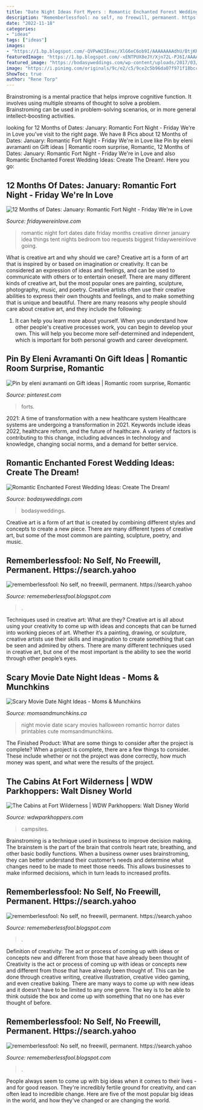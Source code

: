 ```yaml
---
title: "Date Night Ideas Fort Myers : Romantic Enchanted Forest Wedding Ideas: Create The Dream!"
description: "Rememberlessfool: no self, no freewill, permanent. https://search.yahoo"
date: "2022-11-18"
categories:
- "ideas"
tags: ["ideas"]
images:
- "https://1.bp.blogspot.com/-QVPwW21Enxc/XlG6eC6ob9I/AAAAAAAAdhU/BtjKRcr15AY9O3VYYv3f6-mx3hTBfjZ6ACLcBGAsYHQ/s1600/Untitled782.png"
featuredImage: "https://1.bp.blogspot.com/-xENTPUX8eJY/Xjn72L-PJ6I/AAAAAAAAcUQ/-OAElAhmzV8zwlKVkoK3TBCnA15clmShgCLcBGAsYHQ/s1600/Untitled282.png"
featured_image: "https://bodasyweddings.com/wp-content/uploads/2017/03/unique-and-original-areas-weddings.jpg"
image: "https://i.pinimg.com/originals/9c/e2/c5/9ce2c5b96da07f971f18bcc189064493.jpg"
ShowToc: true
author: "Rene Torp"
---
```



Brainstroming is a mental practice that helps improve cognitive function. It involves using multiple streams of thought to solve a problem. Brainstroming can be used in problem-solving scenarios, or in more general intellect-boosting activities.

	

		
looking for 12 Months of Dates: January: Romantic Fort Night - Friday We&#039;re in Love you've visit to the right page. We have 8 Pics about 12 Months of Dates: January: Romantic Fort Night - Friday We&#039;re in Love like Pin by eleni avramanti on Gift ideas | Romantic room surprise, Romantic, 12 Months of Dates: January: Romantic Fort Night - Friday We&#039;re in Love and also Romantic Enchanted Forest Wedding Ideas: Create The Dream!. Here you go:
		
    
## 12 Months Of Dates: January: Romantic Fort Night - Friday We&#039;re In Love

<img loading=lazy src="https://i0.wp.com/fridaywereinlove.com/wp-content/uploads/2014/01/6abaa-titlededitedimg_5826.jpg" onerror="this.onerror=null;this.src='https://tse2.mm.bing.net/th?id=OIP.-k3e_d1eD4g2baIDN6gRVgHaLH&amp;pid=15.1';" alt="12 Months of Dates: January: Romantic Fort Night - Friday We&#039;re in Love">

_Source: fridaywereinlove.com_

>romantic night fort dates date friday months creative dinner january idea things tent nights bedroom too requests biggest fridaywereinlove going. 

	

What is creative art and why should we care?
Creative art is a form of art that is inspired by or based on imagination or creativity. It can be considered an expression of ideas and feelings, and can be used to communicate with others or to entertain oneself. There are many different kinds of creative art, but the most popular ones are painting, sculpture, photography, music, and poetry. Creative artists often use their creative abilities to express their own thoughts and feelings, and to make something that is unique and beautiful. There are many reasons why people should care about creative art, and they include the following: 
1) It can help you learn more about yourself. When you understand how other people's creative processes work, you can begin to develop your own. This will help you become more self-determined and independent, which is important for both personal growth and career development.

    
## Pin By Eleni Avramanti On Gift Ideas | Romantic Room Surprise, Romantic

<img loading=lazy src="https://i.pinimg.com/originals/9c/e2/c5/9ce2c5b96da07f971f18bcc189064493.jpg" onerror="this.onerror=null;this.src='https://tse4.mm.bing.net/th?id=OIP.2UQqJ237ey_pCm7Y3Wa69QHaHa&amp;pid=15.1';" alt="Pin by eleni avramanti on Gift ideas | Romantic room surprise, Romantic">

_Source: pinterest.com_

>forts. 

	

2021: A time of transformation with a new healthcare system
Healthcare systems are undergoing a transformation in 2021. Keywords include ideas 2022, healthcare reform, and the future of healthcare. A variety of factors is contributing to this change, including advances in technology and knowledge, changing social norms, and a demand for better service.

    
## Romantic Enchanted Forest Wedding Ideas: Create The Dream!

<img loading=lazy src="https://bodasyweddings.com/wp-content/uploads/2017/03/unique-and-original-areas-weddings.jpg" onerror="this.onerror=null;this.src='https://tse4.mm.bing.net/th?id=OIP.L8jLKKPL7GARLzEynB1f2gHaHa&amp;pid=15.1';" alt="Romantic Enchanted Forest Wedding Ideas: Create The Dream!">

_Source: bodasyweddings.com_

>bodasyweddings. 

	

Creative art is a form of art that is created by combining different styles and concepts to create a new piece. There are many different types of creative art, but some of the most common are painting, sculpture, poetry, and music.

    
## Rememberlessfool: No Self, No Freewill, Permanent. Https://search.yahoo

<img loading=lazy src="https://1.bp.blogspot.com/-xENTPUX8eJY/Xjn72L-PJ6I/AAAAAAAAcUQ/-OAElAhmzV8zwlKVkoK3TBCnA15clmShgCLcBGAsYHQ/s1600/Untitled282.png" onerror="this.onerror=null;this.src='https://tse1.mm.bing.net/th?id=OIP.01f_qJ9M3mKaxpeazZaQBAHaEK&amp;pid=15.1';" alt="rememberlessfool: No self, no freewill, permanent. https://search.yahoo">

_Source: rememeberlessfool.blogspot.com_

>. 

	

Techniques used in creative art: What are they?
Creative art is all about using your creativity to come up with ideas and concepts that can be turned into working pieces of art. Whether it’s a painting, drawing, or sculpture, creative artists use their skills and imagination to create something that can be seen and admired by others. There are many different techniques used in creative art, but one of the most important is the ability to see the world through other people’s eyes.

    
## Scary Movie Date Night Ideas - Moms &amp; Munchkins

<img loading=lazy src="http://www.momsandmunchkins.ca/wp-content/uploads/2015/03/scary-movie-date-night-printables-7.jpg" onerror="this.onerror=null;this.src='https://tse2.mm.bing.net/th?id=OIP.T8OS2ZRniW9udQIsyWLG5wHaLv&amp;pid=15.1';" alt="Scary Movie Date Night Ideas - Moms &amp; Munchkins">

_Source: momsandmunchkins.ca_

>night movie date scary movies halloween romantic horror dates printables cute momsandmunchkins. 

	

The Finished Product: What are some things to consider after the project is complete?
When a project is complete, there are a few things to consider. These include whether or not the project was done correctly, how much money was spent, and what were the results of the project.

    
## The Cabins At Fort Wilderness | WDW Parkhoppers: Walt Disney World

<img loading=lazy src="https://www.wdwparkhoppers.com/wp-content/uploads/2011/04/cabin_exterior-1024x654.jpg" onerror="this.onerror=null;this.src='https://tse3.mm.bing.net/th?id=OIP.tfQkMduCq_9ZJTH3WMUkiAHaEu&amp;pid=15.1';" alt="The Cabins at Fort Wilderness | WDW Parkhoppers: Walt Disney World">

_Source: wdwparkhoppers.com_

>campsites. 

	

Brainstroming is a technique used in business to improve decision making. The brainstem is the part of the brain that controls heart rate, breathing, and other basic bodily functions. When a business owner uses brainstroming, they can better understand their customer’s needs and determine what changes need to be made to meet those needs. This allows businesses to make informed decisions, which in turn leads to increased profits.

    
## Rememberlessfool: No Self, No Freewill, Permanent. Https://search.yahoo

<img loading=lazy src="https://1.bp.blogspot.com/-QVPwW21Enxc/XlG6eC6ob9I/AAAAAAAAdhU/BtjKRcr15AY9O3VYYv3f6-mx3hTBfjZ6ACLcBGAsYHQ/s1600/Untitled782.png" onerror="this.onerror=null;this.src='https://tse4.mm.bing.net/th?id=OIP.Vx0mid2SyBld1ujIpGxx4gHaEK&amp;pid=15.1';" alt="rememberlessfool: No self, no freewill, permanent. https://search.yahoo">

_Source: rememeberlessfool.blogspot.com_

>. 

	

Definition of creativity: The act or process of coming up with ideas or concepts new and different from those that have already been thought of
Creativity is the act or process of coming up with ideas or concepts new and different from those that have already been thought of. This can be done through creative writing, creative illustration, creative video gaming, and even creative baking. There are many ways to come up with new ideas and it doesn’t have to be limited to any one genre. The key is to be able to think outside the box and come up with something that no one has ever thought of before.

    
## Rememberlessfool: No Self, No Freewill, Permanent. Https://search.yahoo

<img loading=lazy src="https://1.bp.blogspot.com/-301RdJMy9t8/Xma1X4ay8bI/AAAAAAAAejE/hjJTk0kFwPIBoAwkL-41qMfzUM4mE3SYwCLcBGAsYHQ/s320/Untitled1338.png" onerror="this.onerror=null;this.src='https://tse4.mm.bing.net/th?id=OIP.RYTJeBlBFygxzpvN9LwkRgAAAA&amp;pid=15.1';" alt="rememberlessfool: No self, no freewill, permanent. https://search.yahoo">

_Source: rememeberlessfool.blogspot.com_

>. 

	

People always seem to come up with big ideas when it comes to their lives - and for good reason. They're incredibly fertile ground for creativity, and can often lead to incredible change. Here are five of the most popular big ideas in the world, and how they've changed or are changing the world.


